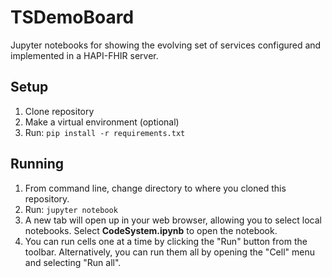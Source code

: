 # TSDemoBoard
Jupyter notebooks for showing the evolving set of services configured and implemented in a HAPI-FHIR server.

## Setup
1. Clone repository
2. Make a virtual environment (optional)
3. Run: `pip install -r requirements.txt`

## Running
1. From command line, change directory to where you cloned this repository.
2. Run: `jupyter notebook`
3. A new tab will open up in your web browser, allowing you to select local notebooks. Select **CodeSystem.ipynb** to open the notebook.
4. You can run cells one at a time by clicking the "Run" button from the toolbar. Alternatively, you can run them all by opening the "Cell" menu and selecting "Run all".
